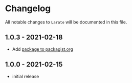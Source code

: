 # Changelog

All notable changes to `Larate` will be documented in this file.

## 1.0.3 - 2021-02-18

- Add [package to packagist.org](https://packagist.org/packages/dostrog/larate)

## 1.0.0 - 2021-02-15

- initial release
